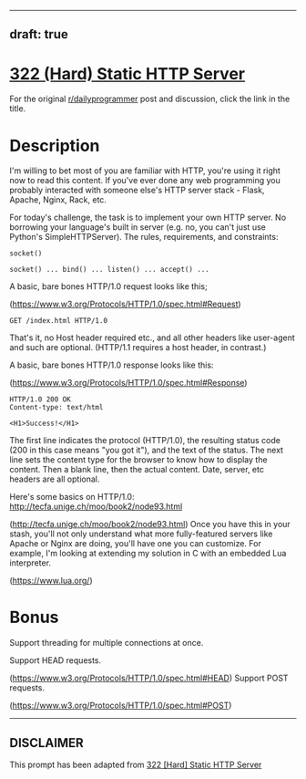 ---
draft: true
----

# [322 (Hard) Static HTTP Server](https://www.reddit.com/r/dailyprogrammer/comments/6lti17/20170707_challenge_322_hard_static_http_server/)

For the original [r/dailyprogrammer](https://www.reddit.com/r/dailyprogrammer/) post and discussion, click the link in the title.

# Description
I'm willing to bet most of you are familiar with HTTP, you're using it right now to read this content. If you've ever done any web programming you probably interacted with someone else's HTTP server stack - Flask, Apache, Nginx, Rack, etc. 

For today's challenge, the task is to implement your own HTTP server. No borrowing your language's built in server (e.g. no, you can't just use Python's SimpleHTTPServer). The rules, requirements, and constraints:


```
socket()
```

```
socket() ... bind() ... listen() ... accept() ...
```
A basic, bare bones HTTP/1.0 request looks like this;

(https://www.w3.org/Protocols/HTTP/1.0/spec.html#Request)

```
GET /index.html HTTP/1.0
```
That's it, no Host header required etc., and all other headers like user-agent and such are optional. (HTTP/1.1 requires a host header, in contrast.)

A basic, bare bones HTTP/1.0 response looks like this:

(https://www.w3.org/Protocols/HTTP/1.0/spec.html#Response)

```
HTTP/1.0 200 OK
Content-type: text/html

<H1>Success!</H1>
```
The first line indicates the protocol (HTTP/1.0), the resulting status code (200 in this case means "you got it"), and the text of the status. The next line sets the content type for the browser to know how to display the content. Then a blank line, then the actual content. Date, server, etc headers are all optional. 

Here's some basics on HTTP/1.0: http://tecfa.unige.ch/moo/book2/node93.html

(http://tecfa.unige.ch/moo/book2/node93.html)
Once you have this in your stash, you'll not only understand what more fully-featured servers like Apache or Nginx are doing, you'll have one you can customize. For example, I'm looking at extending my solution in C with an embedded Lua interpreter. 

(https://www.lua.org/)
# Bonus
Support threading for multiple connections at once. 

Support HEAD requests.

(https://www.w3.org/Protocols/HTTP/1.0/spec.html#HEAD)
Support POST requests. 

(https://www.w3.org/Protocols/HTTP/1.0/spec.html#POST)

----
## **DISCLAIMER**
This prompt has been adapted from [322 [Hard] Static HTTP Server](https://www.reddit.com/r/dailyprogrammer/comments/6lti17/20170707_challenge_322_hard_static_http_server/
)
